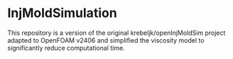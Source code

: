 # InjMoldSimulation
This repository is a version of the original krebeljk/openInjMoldSim project adapted to OpenFOAM v2406 and simplified the viscosity model to significantly reduce computational time.
